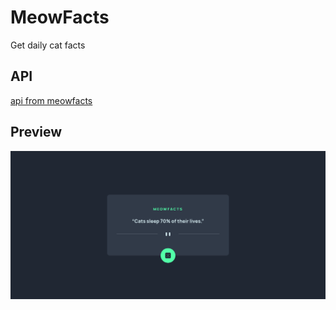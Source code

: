 # MeowFacts

Get daily cat facts

## API

[api from meowfacts](https://meowfacts.herokuapp.com/)

## Preview

![image](./preview.png)
